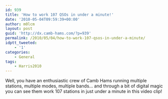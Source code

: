 ```yaml
---
id: 939
title: 'How to work 107 QSOs in under a minute!'
date: '2010-05-04T09:59:39+00:00'
author: m0lcm
layout: post
guid: 'http://dx.camb-hams.com/?p=939'
permalink: /2010/05/04/how-to-work-107-qsos-in-under-a-minute/
idptt_tweeted:
    - '1'
categories:
    - General
tags:
    - Harris2010
---
```


Well, you have an enthusiastic crew of Camb Hams running multiple stations, multiple modes, multiple bands… and through a bit of digital magic you can see them work 107 stations in just under a minute in this video clip!  
<object classid="clsid:D27CDB6E-AE6D-11cf-96B8-444553540000" data="http://www.flickr.com/apps/video/stewart.swf?v=71377" height="360" type="application/x-shockwave-flash" width="640"><param name="flashvars" value="intl_lang=en-us&photo_secret=cde352a346&photo_id=4577250361&hd_default=false"></param><param name="movie" value="http://www.flickr.com/apps/video/stewart.swf?v=71377"></param><param name="bgcolor" value="#000000"></param><param name="allowFullScreen" value="true"></param></object>